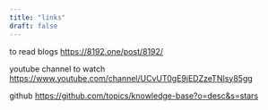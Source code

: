```yaml
---
title: "links"
draft: false
---
```


to read blogs
https://8192.one/post/8192/

youtube channel to watch
https://www.youtube.com/channel/UCvUT0gE9jEDZzeTNIsy85gg

github
https://github.com/topics/knowledge-base?o=desc&s=stars